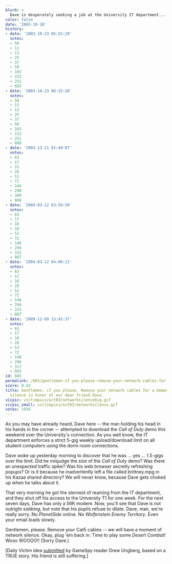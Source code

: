 ```yaml
---
blurb: >
  Dave is desperately seeking a job at the University IT department...
color: false
date: '2003-10-20'
history:
- date: '2003-10-23 05:52:29'
  votes:
  - 50
  - 11
  - 13
  - 25
  - 37
  - 50
  - 103
  - 222
  - 251
  - 685
- date: '2003-10-23 06:15:28'
  votes:
  - 50
  - 11
  - 13
  - 25
  - 37
  - 50
  - 103
  - 222
  - 251
  - 686
- date: '2003-12-21 01:49:07'
  votes:
  - 63
  - 17
  - 15
  - 28
  - 51
  - 71
  - 144
  - 290
  - 309
  - 866
- date: '2004-03-12 03:59:58'
  votes:
  - 63
  - 17
  - 16
  - 28
  - 52
  - 72
  - 146
  - 294
  - 315
  - 887
- date: '2004-03-12 04:00:11'
  votes:
  - 63
  - 17
  - 16
  - 28
  - 52
  - 72
  - 146
  - 294
  - 315
  - 887
- date: '2009-12-09 15:45:37'
  votes:
  - 63
  - 17
  - 16
  - 28
  - 53
  - 72
  - 148
  - 296
  - 317
  - 893
id: 665
permalink: /665/gentlemen-if-you-please-remove-your-network-cables-for-a-moment-of-internet-silence-in-honor-of-our-dear-friend-dave/
score: 8.42
title: Gentlemen, if you please. Remove your network cables for a moment of Internet
  silence in honor of our dear friend Dave.
vicpic: victimpics/oct03/networksilencebig.gif
vicpic_small: victimpics/oct03/networksilence.gif
votes: 1916
---
```


As you may have already heard, Dave here -- the man holding his head in
his hands in the corner -- attempted to download the *Call of Duty* demo
this weekend over the University's connection. As you well know, the IT
department enforces a strict 5-gig weekly upload/download limit on all
student computers using the dorm room connections.

Dave woke up yesterday morning to discover that he was ... yes ...
1.5-gigs over the limit. Did he misjudge the size of the *Call of Duty*
demo? Was there an unexpected traffic spike? Was his web browser
secretly refreshing popups? Or is it because he inadvertently left a
file called brittney.mpg in his Kazaa shared directory? We will never
know, because Dave gets choked up when he talks about it.

That very morning he got the sternest of reaming from the IT department,
and they shut off his access to the University T1 for one week. For the
next seven days, Dave has only a 56K modem. Now, you'll see that Dave is
not outright *sobbing*, but note that his pupils refuse to dilate. Dave,
man, we're really sorry. No *PlanetSide* online. No *Wolfenstein Enemy
Territory*. Even your email loads slowly.

Gentlemen, please. Remove your Cat5 cables -- we will have a moment of
network silence. Okay, plug 'em back in. Time to play some *Desert
Combat!* Wooo WOOOO!! (Sorry Dave.)

\[Daily Victim idea
[submitted](http://web.archive.org/web/20031020000000/http://feedback.gamespy.com/)
by GameSpy reader Drew Ungberg, based on a TRUE story. His friend is
still suffering.\]